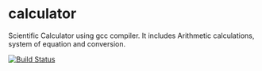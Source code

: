 calculator
==========

Scientific Calculator using gcc compiler. It includes Arithmetic calculations, system of equation and conversion.


[![Build Status](http://54.173.1.141:8080/job/Cinemo%20Pipeline/badge/icon)](http://54.173.1.141:8080/job/Cinemo%20Pipeline/)
